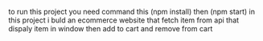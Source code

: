 to run this project you need command this (npm install) then (npm start)
in this project i buld an ecommerce website that fetch item from api that dispaly item in window then add to cart  and remove from cart 
